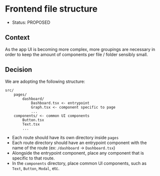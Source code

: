# Frontend file structure

- Status: PROPOSED


## Context

As the app UI is becoming more complex, more groupings are necessary in order to keep the amount of components per file / folder sensibly small.


## Decision

We are adopting the following structure:
```
src/
    pages/
        dashboard/
            Dashboard.tsx <- entrypoint			  
            Graph.tsx <- component specific to page
            ...
    components/ <- common UI components
        Button.tsx
        Text.tsx
        ...
```

- Each route should have its own directory inside `pages`
- Each route directory should have an entrypoint component with the name of the route (ex: `/dashboard` -> `Dashboard.tsx`)
- Alongside the entrypoint component, place any component that is specific to that route.
- In the `components` directory, place common UI components, such as `Text`, `Button`, `Modal`, etc.
